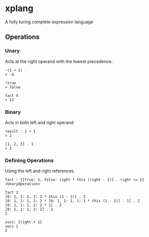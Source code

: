# xplang

A fully turing complete expression language

## Operations

### Unary

Acts at the right operand with the lowest precedence.

```
-(3 + 1)
> -4

!true
> false

fact 4
> 12
```

### Binary

Acts in both left and right operand

```
result : 1 + 1
> 2

[1, 2, 3] . 1
> 2
```

### Defining Operations

Using the left and right references.

```
fact : {[true: 1, false: right * this (right - 1)] . right <= 1}
<UnaryOperation>

fact 2
[0: 1, 1: 1, 2: 2 * this (2 - 1)] . 2
[0: 1, 1: 1, 2: 2 * [0: 1, 1: 1, 1: 1 * this (1 - 1)] . 1] . 2
[0: 1, 1: 1, 2: 2 * 1] . 2
[0: 1, 1: 1, 2: 2] . 2
2

succ: {right + 1}
succ 1
2
```